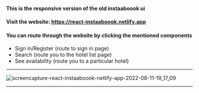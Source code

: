 #### This is the responsive version of the old instaaboook ui
#### Visit the website: https://react-instaaboook.netlify.app

#### You can route through the website by clicking the mentioned components
- Sign in/Register (route to sign in page)
- Search (route you to the hotel list page)
- See availability (route you to a particular hotel)

***
![screencapture-react-instaaboook-netlify-app-2022-08-11-19_17_09](https://user-images.githubusercontent.com/70688937/184148428-6e4f9ecf-9834-48dd-b235-1437c4eebfbe.png)
***
